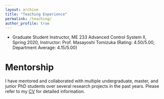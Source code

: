 ```yaml
---
layout: archive
title: "Teaching Experience"
permalink: /teaching/
author_profile: true
---
```


- Graduate Student Instructor, ME 233 Advanced Control System II, Spring 2020, Instructor: Prof. Masayoshi Tomizuka (Rating: 4.50/5.00, Department Average: 4.15/5.00)

# Mentorship
I have mentored and collaborated with multiple undergraduate, master, and junior PhD students over several research projects in the past years. Please refer to my [CV](https://ChenTangMark.github.io/files/Chen_Tang_CV.pdf) for detailed information. 
